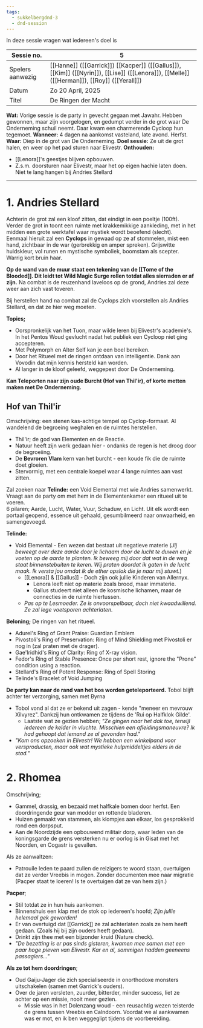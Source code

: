 ```yaml
---
tags:
  - sukkelbergdnd-3
  - dnd-session
---
```

In deze sessie vragen wat iedereen's doel is

| Sessie no.       | 5                                                                                                                                          |
| ---------------- | ------------------------------------------------------------------------------------------------------------------------------------------ |
| Spelers aanwezig | [[Hanne]] ([[Garrick]]) [[Kacper]] ([[Gallus]]), [[Kim]] ([[Nyrin]]), [[Lise]] ([[Lenora]]), [[Melle]] ([[Herman]]),  [[Roy]] ([[Yerall]]) |
| Datum            | Zo 20 April, 2025                                                                                                                          |
| Titel            | De Ringen der Macht                                                                                                                        |
**Wat:** Vorige sessie is de party in gevecht gegaan met Jawahr. Hebben gewonnen, maar zijn voorgelogen, en gedumpt verder in de grot waar De Onderneming schuil neemt. Daar kwam een charmerende Cycloop hun tegemoet.
**Wanneer:** 4 dagen na aankomst vasteland, late avond. Herfst.
**Waar:** Diep in de grot van De Onderneming.
**Doel sessie:** Ze uit de grot halen, en weer op het pad sturen naar Elivestr.
**Onthouden:** 
- [[Lenora]]'s geestjes blijven opbouwen.
- Z.s.m. doorsturen naar Elivestr, maar het op eigen hachie laten doen. Niet te lang hangen bij Andries Stellard
***
# 1. Andries Stellard

Achterin de grot zal een kloof zitten, dat eindigt in een poeltje (100ft). Verder de grot in toont een ruimte met krakkemikkige aankleding, met in het midden een grote werktafel waar mystiek wordt beoefend (slecht).  
Eenmaal hieruit zal een **Cyclops** in gewaad op ze af stommelen, mist een hand, zichtbaar in de war (gerbrekkig en amper spreken). Grijswitte huidskleur, vol runen en mystische symboliek, boomstam als scepter. Warrig kort bruin haar.  

**Op de wand van de muur staat een tekening van de [[Tome of the Blooded]]. Dit leidt tot Wild Magic Surge rollen totdat alles sierraden er af zijn.**
Na combat is de reuzenhand laveloos op de grond, Andries zal deze weer aan zich vast toveren.

Bij herstellen hand na combat zal de Cyclops zich voorstellen als Andries Stellard, en dat ze hier weg moeten.

**Topics;**
- Oorspronkelijk van het Tuon, maar wilde leren bij Elivestr's academie's. In het Pentos Woud gevlucht nadat het publiek een Cycloop niet ging accepteren.
- Met Polymorph en Alter Self kan je een boel bereiken.
- Door het Ritueel met de ringen ontdaan van intelligentie. Dank aan Vovodin dat mijn kennis hersteld kan worden.
- Al langer in de kloof geleefd, weggepest door De Onderneming.

**Kan Teleporten naar zijn oude Burcht (Hof van Thil'ir), of korte metten maken met De Onderneming.**
## Hof van Thil'ir
Omschrijving: een stenen kas-achtige tempel op Cyclop-formaat. Al wandelend de begroeing weghalen en de ruimtes herstellen. 
- Thil'ir; de god van Elementen en de Reactie.
- Natuur heeft zijn werk gedaan hier - ondanks de regen is het droog door de begroeiing.
- De **Bevroren Vlam** kern van het burcht - een koude fik die de ruimte doet gloeien.
- Stervormig, met een centrale koepel waar 4 lange ruimtes aan vast zitten.

Zal zoeken naar **Telinde:** een Void Elemental met wie Andries samenwerkt. Vraagt aan de party om met hem in de Elementenkamer een ritueel uit te voeren.  
6 pilaren; Aarde, Lucht, Water, Vuur, Schaduw, en Licht. Uit elk wordt een portaal geopend, essence uit gehaald, gesumbilmeerd naar onwaarheid, en samengevoegd.

**Telinde:**
- Void Elemental - Een wezen dat bestaat uit negatieve materie (_Jij beweegt over deze aarde door je lichaam door de lucht te duwen en je voeten op de aarde te planten. Ik beweeg mij door dat wat in de weg staat binnenstebuiten te keren. Wij praten doordat ik gaten in de lucht maak. Ik versta jou omdat ik de ether opslok die je naar mij stuwt._)
	- [[Lenora]] & [[Gallus]] - Doch zijn ook jullie Kinderen van Allernyx. 
		- Lenora leeft niet op materie zoals brood, maar immaterie.
		- Gallus studeert niet alleen de kosmische lichamen, maar de connecties in de ruimte hiertussen.
	- *Pas op te Lesmoeder. Ze is onvoorspelbaar, doch niet kwaadwillend. Ze zal lege voetsporen achterlaten.*

**Beloning;** De ringen van het ritueel.
- Adurel's Ring of Grant Praise: Guardian Emblem
- Pivostoli's Ring of Preservation: Ring of Mind Shielding met Pivostoli er nog in (zal praten met de drager).
- Gae'lridhid's Ring of Clarity: Ring of X-ray vision.
- Fedor's Ring of Stable Presence: Once per short rest, ignore the "Prone" condition using a reaction.
- Stellard's Ring of Potent Response: Ring of Spell Storing
- Telinde's Bracelet of Void Jumping

**De party kan naar de rand van het bos worden geteleporteerd.**
Tobol blijft achter ter verzorging, samen met Byrna 
- Tobol vond al dat ze er bekend uit zagen - kende "meneer en mevrouw Xilvyrez". Dankzij hun ontkwamen ze tijdens de 'Rui op Halfklok Gilde'. 
	- Laatste wat ze gezien hebben; *"Ze gingen naar het dak toe, terwijl iedereen de kelder in vluchte. Misschien een afleidingsmaneuvre? Ik had gehoopt dat iemand ze al gevonden had."*
- *"Kom ons opzoeken in Elivestr! We hebben een winkelpand voor versproducten, maar ook wat mystieke hulpmiddeltjes elders in de stad."*
# 2. Rhomea
Omschrijving;
- Gammel, drassig, en bezaaid met halfkale bomen door herfst. Een doordringende geur van modder en rottende bladeren.
- Huizen gemaakt van stammen, als klompjes aan elkaar, los gesprokkeld rond een dorpsput.
- Aan de Noordzijde een opbouwend militair dorp, waar leden van de koningsgarde de grens versterken nu er oorlog is in Gisat met het Noorden, en Cogastr is gevallen.

Als ze aanwaltzen:
- Patrouile leden te paard zullen de reizigers te woord staan, overtuigen dat ze verder Vreebis in mogen. Zonder documenten mee naar migratie (Pacper staat te loeren! Is te overtuigen dat ze van hem zijn.)

**Pacper**;
- Stil totdat ze in hun huis aankomen.
- Binnenshuis een klap met de stok op iedereen's hoofd; *Zijn jullie helemaal gek geworden!*
- Er van overtuigd dat [[Garrick]] ze zal achterlaten zoals ze hem heeft gedaan. (Zoals hij bij zijn ouders heeft gedaan).
- Drinkt zijn thee met een bijzonder kruid (Nature check).
- *"De bezetting is er pas sinds gisteren, kwamen mee samen met een paar hoge pieven van Elivestr. Kar en al, sommigen hadden geeneens passagiers..."*

**Als ze tot hem doordringen**;
- Oud Gaiju-Jager die zich specialiseerde in onorthodoxe monsters uitschakelen (samen met Garrick's ouders).
- Over de jaren versleten, zuurder, bitterder, minder success, liet ze achter op een missie, nooit meer gezien.
	- Missie was in het Dolenzang woud - een reusachtig wezen teisterde de grens tussen Vreebis en Calndoorn. Voordat we al aankwamen was er mot, en ik ben weggeglipt tijdens de voorbereiding.